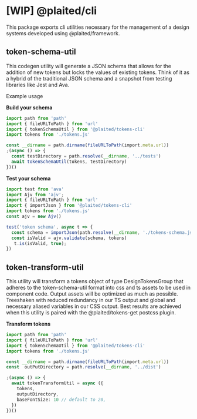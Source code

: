 # [WIP] @plaited/cli

This package exports cli utilities necessary for the management of a design systems developed using @plaited/framework.

## token-schema-util
This codegen utility will generate a JSON schema that allows for the addition of new tokens but locks the values of existing tokens. Think of it as a hybrid of the traditional JSON schema and a snapshot from testing libraries like Jest and Ava.

Example usage

**Build your schema**
```ts
import path from 'path'
import { fileURLToPath } from 'url'
import { tokenSchemaUtil } from '@plaited/tokens-cli'
import tokens from './tokens.js'

const __dirname = path.dirname(fileURLToPath(import.meta.url))
;(async () => {
  const testDirectory = path.resolve(__dirname, '../tests')
  await tokenSchemaUtil(tokens, testDirectory)
})()
```

**Test your schema**
```ts
import test from 'ava'
import Ajv from 'ajv';
import { fileURLToPath } from 'url'
import { importJson } from '@plaited/tokens-cli'
import tokens from './tokens.js'
const ajv = new Ajv()

test('token schema', async t => {
  const schema = importJson(path.resolve(__dirname, './tokens-schema.json'))
  const isValid = ajv.validate(schema, tokens)
   t.is(isValid, true);
})
```

## token-transform-util
This utility will transform a tokens object of type DesignTokensGroup that adheres to the token-schema-util format into css and ts assets to be used in component code. Output assets will be optimized as much as possible. Treeshaken with reduced redundancy in our TS output and global and necessary aliased variables in our CSS output. Best results are achieved when this utility is paired with the @plaited/tokens-get postcss plugin.

**Transform tokens**
```ts
import path from 'path'
import { fileURLToPath } from 'url'
import { tokenSchemaUtil } from '@plaited/tokens-cli'
import tokens from './tokens.js'

const __dirname = path.dirname(fileURLToPath(import.meta.url))
const  outPutDirectory = path.resolve(__dirname, '../dist')

;(async () => {
  await tokenTransformUtil = async ({
    tokens,
    outputDirectory,
    baseFontSize: 10 // default to 20,
  })
})()
```


